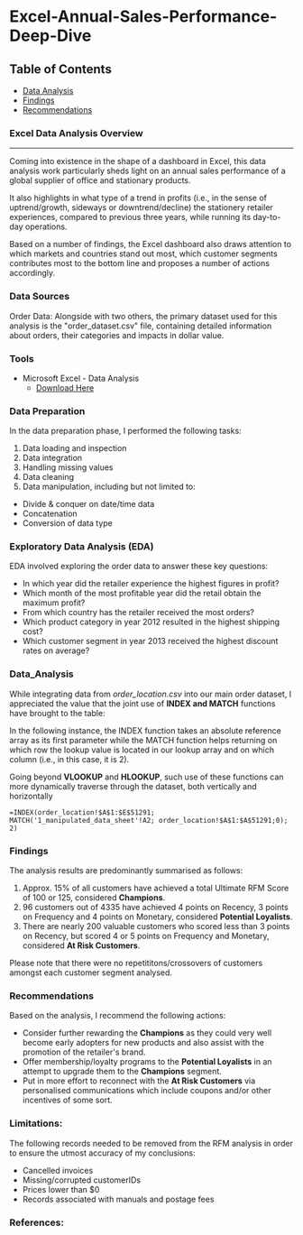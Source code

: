 # Excel-Annual-Sales-Performance-Deep-Dive

## Table of Contents

- [Data Analysis](#data_analysis)
- [Findings](#findings)
- [Recommendations](#recommendations)


### Excel Data Analysis Overview
---
Coming into existence in the shape of a dashboard in Excel, this data analysis work particularly sheds light on an annual sales performance of a global supplier of office and stationary products. 

It also highlights in what type of a trend in profits (i.e., in the sense of uptrend/growth, sideways or downtrend/decline) the stationery retailer experiences, compared to previous three years, while running its day-to-day operations.

Based on a number of findings, the Excel dashboard also draws attention to which markets and countries stand out most, which customer segments contributes most to the bottom line and proposes a number of actions accordingly. 

### Data Sources

Order Data: Alongside with two others, the primary dataset used for this analysis is the "order_dataset.csv" file, containing detailed information about orders, their categories and impacts in dollar value.

### Tools

- Microsoft Excel - Data Analysis
  - [Download Here](https://www.microsoft.com/en-us/microsoft-365/excel)

### Data Preparation

In the data preparation phase, I performed the following tasks:

1. Data loading and inspection
2. Data integration
3. Handling missing values
4. Data cleaning
5. Data manipulation, including but not limited to:
- Divide & conquer on date/time data
- Concatenation
- Conversion of data type
   
### Exploratory Data Analysis (EDA)

EDA involved exploring the order data to answer these key questions:

- In which year did the retailer experience the highest figures in profit?
- Which month of the most profitable year did the retail obtain the maximum profit?
- From which country has the retailer received the most orders?
- Which product category in year 2012 resulted in the highest shipping cost?
- Which customer segment in year 2013 received the highest discount rates on average?


### Data_Analysis

While integrating data from *order_location.csv* into our main order dataset, I appreciated the value that the joint use of **INDEX and MATCH** functions have brought to the table:

In the following instance, the INDEX function takes an absolute reference array as its first parameter while the MATCH function helps returning on which row the lookup value is located in our lookup array and on which column (i.e., in this case, it is 2).

Going beyond **VLOOKUP** and **HLOOKUP**, such use of these functions can more dynamically traverse through the dataset, both vertically and horizontally

```excel
=INDEX(order_location!$A$1:$E$51291; MATCH('1_manipulated_data_sheet'!A2; order_location!$A$1:$A$51291;0); 2)
```

### Findings

The analysis results are predominantly summarised as follows:

1. Approx. 15% of all customers have achieved a total Ultimate RFM Score of 100 or 125, considered **Champions**.
2. 96 customers out of 4335 have achieved 4 points on Recency, 3 points on Frequency and 4 points on Monetary, considered **Potential Loyalists**.
3. There are nearly 200 valuable customers who scored less than 3 points on Recency, but scored 4 or 5 points on Frequency and Monetary, considered **At Risk Customers**.

Please note that there were no repetititons/crossovers of customers amongst each customer segment analysed.

### Recommendations

Based on the analysis, I recommend the following actions:

- Consider further rewarding the **Champions** as they could very well become early adopters for new products and also assist with the promotion of the retailer's brand.
- Offer membership/loyalty  programs to the **Potential Loyalists** in an attempt to upgrade them to the **Champions** segment.
- Put in more effort to reconnect with the **At Risk Customers** via personalised communications which include coupons and/or other incentives of some sort.

### Limitations: 

The following records needed to be removed from the RFM analysis in order to ensure the utmost accuracy of my conclusions:

- Cancelled invoices
- Missing/corrupted customerIDs
- Prices lower than $0
- Records associated with manuals and postage fees


### References:
